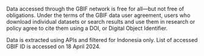 Data accessed through the GBIF network is free for all—but not free of obligations. Under the terms of the GBIF data user agreement, users who download individual datasets or search results and use them in research or policy agree to cite them using a DOI, or Digital Object Identifier.

Data is extracted using APIs and filtered for Indonesia only. List of accessed GBIF ID is accessed on 18 April 2024.